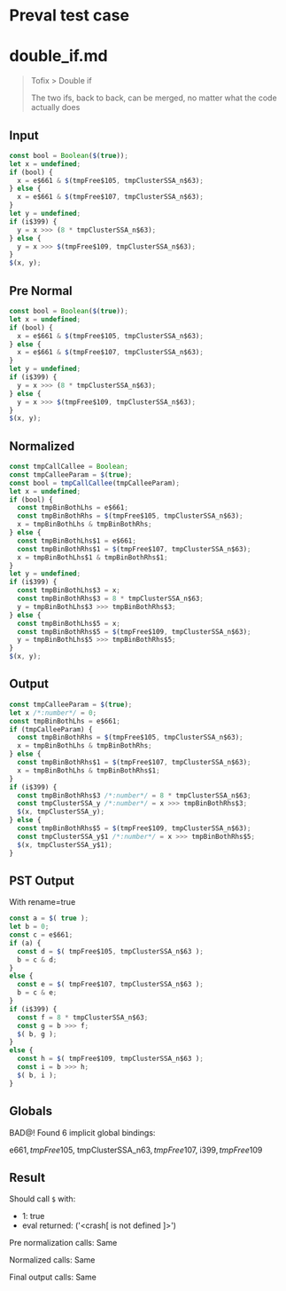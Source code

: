 # Preval test case

# double_if.md

> Tofix > Double if
>
> The two ifs, back to back, can be merged, no matter what the code actually does

## Input

`````js filename=intro
const bool = Boolean($(true));
let x = undefined;
if (bool) {
  x = e$661 & $(tmpFree$105, tmpClusterSSA_n$63);
} else {
  x = e$661 & $(tmpFree$107, tmpClusterSSA_n$63);
}
let y = undefined;
if (i$399) {
  y = x >>> (8 * tmpClusterSSA_n$63);
} else {
  y = x >>> $(tmpFree$109, tmpClusterSSA_n$63);
}
$(x, y);
`````

## Pre Normal


`````js filename=intro
const bool = Boolean($(true));
let x = undefined;
if (bool) {
  x = e$661 & $(tmpFree$105, tmpClusterSSA_n$63);
} else {
  x = e$661 & $(tmpFree$107, tmpClusterSSA_n$63);
}
let y = undefined;
if (i$399) {
  y = x >>> (8 * tmpClusterSSA_n$63);
} else {
  y = x >>> $(tmpFree$109, tmpClusterSSA_n$63);
}
$(x, y);
`````

## Normalized


`````js filename=intro
const tmpCallCallee = Boolean;
const tmpCalleeParam = $(true);
const bool = tmpCallCallee(tmpCalleeParam);
let x = undefined;
if (bool) {
  const tmpBinBothLhs = e$661;
  const tmpBinBothRhs = $(tmpFree$105, tmpClusterSSA_n$63);
  x = tmpBinBothLhs & tmpBinBothRhs;
} else {
  const tmpBinBothLhs$1 = e$661;
  const tmpBinBothRhs$1 = $(tmpFree$107, tmpClusterSSA_n$63);
  x = tmpBinBothLhs$1 & tmpBinBothRhs$1;
}
let y = undefined;
if (i$399) {
  const tmpBinBothLhs$3 = x;
  const tmpBinBothRhs$3 = 8 * tmpClusterSSA_n$63;
  y = tmpBinBothLhs$3 >>> tmpBinBothRhs$3;
} else {
  const tmpBinBothLhs$5 = x;
  const tmpBinBothRhs$5 = $(tmpFree$109, tmpClusterSSA_n$63);
  y = tmpBinBothLhs$5 >>> tmpBinBothRhs$5;
}
$(x, y);
`````

## Output


`````js filename=intro
const tmpCalleeParam = $(true);
let x /*:number*/ = 0;
const tmpBinBothLhs = e$661;
if (tmpCalleeParam) {
  const tmpBinBothRhs = $(tmpFree$105, tmpClusterSSA_n$63);
  x = tmpBinBothLhs & tmpBinBothRhs;
} else {
  const tmpBinBothRhs$1 = $(tmpFree$107, tmpClusterSSA_n$63);
  x = tmpBinBothLhs & tmpBinBothRhs$1;
}
if (i$399) {
  const tmpBinBothRhs$3 /*:number*/ = 8 * tmpClusterSSA_n$63;
  const tmpClusterSSA_y /*:number*/ = x >>> tmpBinBothRhs$3;
  $(x, tmpClusterSSA_y);
} else {
  const tmpBinBothRhs$5 = $(tmpFree$109, tmpClusterSSA_n$63);
  const tmpClusterSSA_y$1 /*:number*/ = x >>> tmpBinBothRhs$5;
  $(x, tmpClusterSSA_y$1);
}
`````

## PST Output

With rename=true

`````js filename=intro
const a = $( true );
let b = 0;
const c = e$661;
if (a) {
  const d = $( tmpFree$105, tmpClusterSSA_n$63 );
  b = c & d;
}
else {
  const e = $( tmpFree$107, tmpClusterSSA_n$63 );
  b = c & e;
}
if (i$399) {
  const f = 8 * tmpClusterSSA_n$63;
  const g = b >>> f;
  $( b, g );
}
else {
  const h = $( tmpFree$109, tmpClusterSSA_n$63 );
  const i = b >>> h;
  $( b, i );
}
`````

## Globals

BAD@! Found 6 implicit global bindings:

e$661, tmpFree$105, tmpClusterSSA_n$63, tmpFree$107, i$399, tmpFree$109

## Result

Should call `$` with:
 - 1: true
 - eval returned: ('<crash[ <ref> is not defined ]>')

Pre normalization calls: Same

Normalized calls: Same

Final output calls: Same
